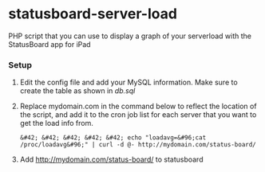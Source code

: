 statusboard-server-load
=======================

PHP script that you can use to display a graph of your serverload with the StatusBoard app for iPad

### Setup

1. Edit the config file and add your MySQL information. Make sure to create the table as shown in _db.sql_
2. Replace mydomain.com in the command below to reflect the location of the script, and add it to the cron job list for each server that you want to get the load info from.


    `&#42; &#42; &#42; &#42; &#42; echo "loadavg=&#96;cat /proc/loadavg&#96;" | curl -d @- http://mydomain.com/status-board/`
    
3. Add http://mydomain.com/status-board/ to statusboard